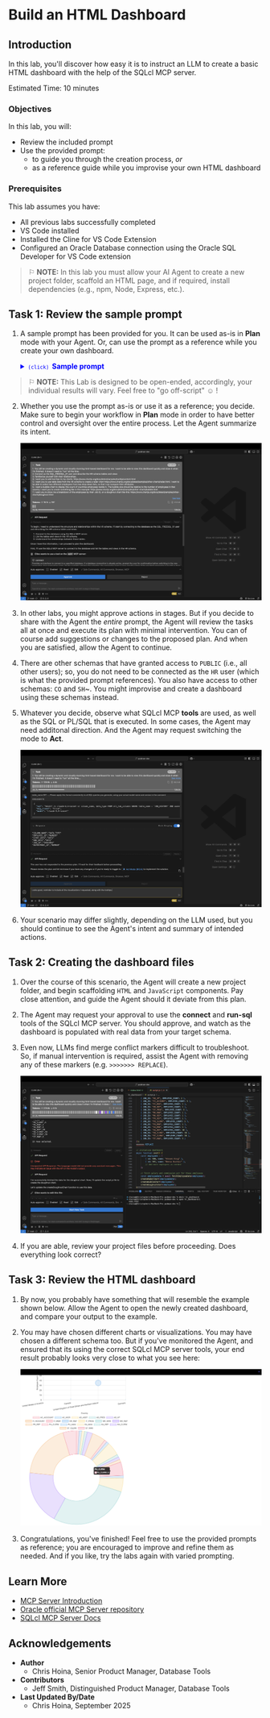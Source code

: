 # Build an HTML Dashboard

## Introduction

In this lab, you'll discover how easy it is to instruct an LLM to create a basic HTML dashboard with the help of the SQLcl MCP server.

Estimated Time: 10 minutes

### Objectives

In this lab, you will:
* Review the included prompt
* Use the provided prompt:
  * to guide you through the creation process, *or*
  * as a reference guide while you improvise your own HTML dashboard

### Prerequisites

This lab assumes you have:
* All previous labs successfully completed
* VS Code installed
* Installed the Cline for VS Code Extension
* Configured an Oracle Database connection using the Oracle SQL Developer for VS Code extension

<p></p>

> &#9872; **NOTE:** In this lab you must allow your AI Agent to create a new project folder, scaffold an HTML page, and if required, install dependencies (e.g., npm, Node, Express, etc.).

<p></p>

## Task 1: Review the sample prompt

1. A sample prompt has been provided for you. It can be used as-is in **Plan** mode with your Agent. Or, can use the prompt as a reference while you create your own dashboard. 

   <details>
      <summary style="color: #0000FF";><kbd style="font-size: 10px;">(click) </kbd><strong>Sample prompt</strong></summary>
      <p></p>
      <button>
      <a href="./files/create_an_html_dashboard_prompt.md" target="_blank">Open in new tab</a>
      </button> 
      <button>
      <a href="./files/create_an_html_dashboard_prompt.md" target="_self" download="create_an_html_dashboard_prompt.md">Download .md file</a>
      </button>
      <p></p>
       
      ```txt
      <copy>
      Title: Build a dashboard

      Overview

      1. You will be creating a dynamic and visually stunning html-based dashboard for me. I want to be able to view this dashboard quickly and close it when I'm finished. It doesn't need to "run" all the time.

      2. This dashboard should not be amended to or included in an existing projects or project folders. Endeavor to rely on as few web frameworks as possible. HTML and standard JavaScript is preferred. 

      Task 1: Connect, familiarize

      1. Provide me a list of available database connections, connect as the chosen connection (user) and describe the HR schema tables and views. If I do not explicitly tell you which connection to use, prompt me with the available connections and have me choose one before proceeding.

      2. Familiarize yourself with the HR schema's tables and views and their relationships.

      Task 2: Build the dashboard, my requests

      NOTE: The data for all these charts should be varied and not focus on any particlar department, country, or location. 

      1. I want you to add tool tips to my charts: https://www.chartjs.org/docs/latest/samples/tooltip/content.html

      2. I want you to use table data from the HR schema to create a radar chart https://www.chartjs.org/docs/latest/samples/other-charts/radar.html. I want to be able to select two different employees from two drop down lists, so that I can compare their attributes.

      3. I want a bubble chart to display the count of countries employees reside in. The bubble size should be relative to the number of employees in that country. I want you to create something like in this example: https://www.chartjs.org/docs/latest/samples/other-charts/bubble.html

      4. I want you to show me a breakdown of the employees by their Job ID, on a doughnut chart like this: https://www.chartjs.org/docs/latest/samples/other-charts/doughnut.html

      </copy>
      ```
       
    </details>
    <p></p>

> &#9872; **NOTE:** This Lab is designed to be open-ended, accordingly, your individual results will vary. Feel free to "go off-script" &#9786; !

2. Whether you use the prompt as-is or use it as a reference; you decide. Make sure to begin your workflow in **Plan** mode in order to have better control and oversight over the entire process. Let the Agent summarize its intent. 

   ![1-entering-a-prompt-in-one-go](./images/lab-6/1-entering-a-prompt-in-one-go.png " ")

3. In other labs, you might approve actions in stages. But if you decide to share with the Agent the *entire* prompt, the Agent will review the tasks all at once and execute its plan with minimal intervention. You can of course add suggestions or changes to the proposed plan. And when you are satisfied, allow the Agent to continue.

4. There are other schemas that have granted access to `PUBLIC` (i.e., all other users); so, you do not need to be connected as the `HR` user (which is what the provided prompt references). You also have access to other schemas: `CO` and `SH`~. You might improvise and create a dashboard using these schemas instead.

5. Whatever you decide, observe what SQLcl MCP **tools** are used, as well as the SQL or PL/SQL that is executed. In some cases, the Agent may need additonal direction. And the Agent may request switching the mode to **Act**. 

    ![4-asking-to-transition-to-act-with-a-reminder](./images/lab-6/4-asking-to-transition-to-act-with-a-reminder.png " ")

6. Your scenario may differ slightly, depending on the LLM used, but you should continue to see the Agent's intent and summary of intended actions.

## Task 2: Creating the dashboard files

1. Over the course of this scenario, the Agent will create a new project folder, and begin scaffolding `HTML` and `JavaScript` components. Pay close attention, and guide the Agent should it deviate from this plan. 

2. The Agent may request your approval to use the **connect** and **run-sql** tools of the SQLcl MCP server. You should approve, and watch as the dashboard is populated with real data from your target schema. 

3. Even now, LLMs find merge conflict markers difficult to troubleshoot. So, if manual intervention is required, assist the Agent with removing any of these markers (e.g. `>>>>>>> REPLACE`). 

   ![11-troubleshooting-replace-markers](./images/lab-6/11-troubleshooting-replace-markers.png " ")

4. If you are able, review your project files before proceeding. Does everything look correct? 

## Task 3: Review the HTML dashboard

1. By now, you probably have something that will resemble the example shown below. Allow the Agent to open the newly created dashboard, and compare your output to the example. 
 
2. You may have chosen different charts or visualizations. You may have chosen a different schema too. But if you've monitored the Agent, and ensured that its using the correct SQLcl MCP server tools, your end result probably looks very close to what you see here: 

   ![14-hr-dashboard-even-further-below-fold](./images/lab-6/14-hr-dashboard-even-further-below-fold.png " ")

3. Congratulations, you've finished! Feel free to use the provided prompts as reference; you are encouraged to improve and refine them as needed. And if you like, try the labs again with varied prompting. 

## Learn More

* [MCP Server Introduction](https://blogs.oracle.com/database/post/introducing-mcp-server-for-oracle-database) 
* [Oracle official MCP Server repository](https://github.com/oracle/mcp/tree/main)
* [SQLcl MCP Server Docs](https://docs.oracle.com/en/database/oracle/sql-developer-command-line/25.2/sqcug/using-oracle-sqlcl-mcp-server.html)

## Acknowledgements

* **Author**<ul><li>Chris Hoina, Senior Product Manager, Database Tools</li></ul>
* **Contributors**<ul><li>Jeff Smith, Distinguished Product Manager, Database Tools</li></ul>
* **Last Updated By/Date**<ul><li>Chris Hoina, September 2025</li></ul>

